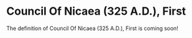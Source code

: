 # Council Of Nicaea (325 A.D.), First

The definition of Council Of Nicaea (325 A.D.), First is coming soon!
